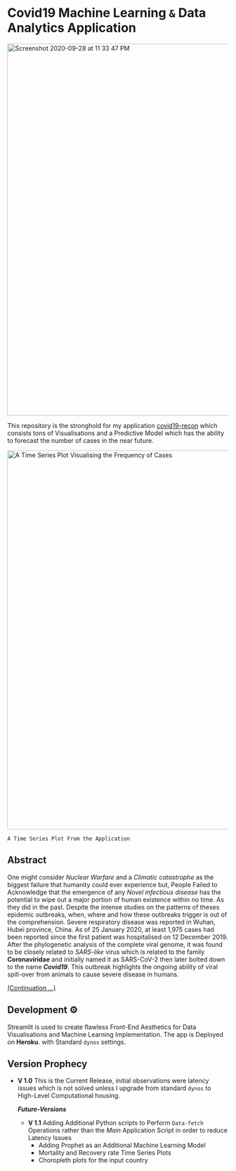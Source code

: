 # Covid19 Machine Learning ``&`` Data Analytics Application

[<img width="847" alt="Screenshot 2020-09-28 at 11 33 47 PM" src="https://user-images.githubusercontent.com/45916202/94586075-6f47d900-029e-11eb-8970-507b155f0ea5.png">](https://bit.ly/3kYHCW5)


This repository is the stronghold for my application [covid19-recon](https://bit.ly/3kYHCW5) which consists tons of Visualisations
and a Predictive Model which has the ability to forecast the number of cases in the near future.


<img width="863" alt="A Time Series Plot Visualising the Frequency of Cases" src="https://user-images.githubusercontent.com/45916202/94586701-2c3a3580-029f-11eb-92e3-36c41c00147b.png">

```A Time Series Plot From the Application ```

## Abstract

One might consider _Nuclear Warfare_ and a _Climatic catastrophe_ as the biggest failure that humanity could ever experience but, People Failed to Acknowledge that the emergence of any _Novel infectious disease_ has the potential to wipe out a major portion of human existence within no time. As they did in the past. Despite the intense studies on the patterns of theses epidemic outbreaks, when, where and how these outbreaks trigger is out of the comprehension. Severe respiratory disease was reported in Wuhan, Hubei province, China. As of 25 January 2020, at least 1,975 cases had been reported since the first patient was hospitalised on 12 December 2019. After the phylogenetic analysis of the complete viral genome, it was found to be closely related to _SARS-like_ virus which is related to the family **Coronaviridae** and initially named it as SARS-CoV-2 then later bolted down to the name **_Covid19_**. This outbreak highlights the ongoing ability of viral spill-over from animals to cause severe disease in humans.

[(Continuation ...)](https://medium.com/swlh/covid-19-data-analysis-from-the-inception-to-predicting-the-uncertain-future-through-machine-ef4c3f0371bc)


## Development ⚙️
Streamlit is used to create flawless Front-End Aesthetics for Data Visualisations and Machine Learning Implementation. The app is Deployed on **Heroku**. with Standard ```dynos``` settings.

## Version Prophecy

- **V 1.0** This is the Current Release, initial observations were latency issues which is not solved unless I upgrade from standard ```dynos``` to High-Level Computational housing. 

  _**Future-Versions**_
    - **V 1.1** Adding Additional Python scripts to Perform ``Data-fetch`` Operations rather than the _Main_ Application Script in order to reduce Latency Issues 
      - Adding Prophet as an Additional Machine Learning Model
      - Mortality and Recovery rate Time Series Plots 
      - Choropleth plots for the input country 
      




